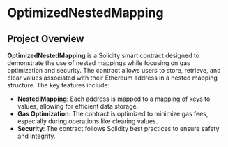 # OptimizedNestedMapping

## Project Overview

**OptimizedNestedMapping** is a Solidity smart contract designed to demonstrate the use of nested mappings while focusing on gas optimization and security. The contract allows users to store, retrieve, and clear values associated with their Ethereum address in a nested mapping structure. The key features include:

- **Nested Mapping**: Each address is mapped to a mapping of keys to values, allowing for efficient data storage.
- **Gas Optimization**: The contract is optimized to minimize gas fees, especially during operations like clearing values.
- **Security**: The contract follows Solidity best practices to ensure safety and integrity.

